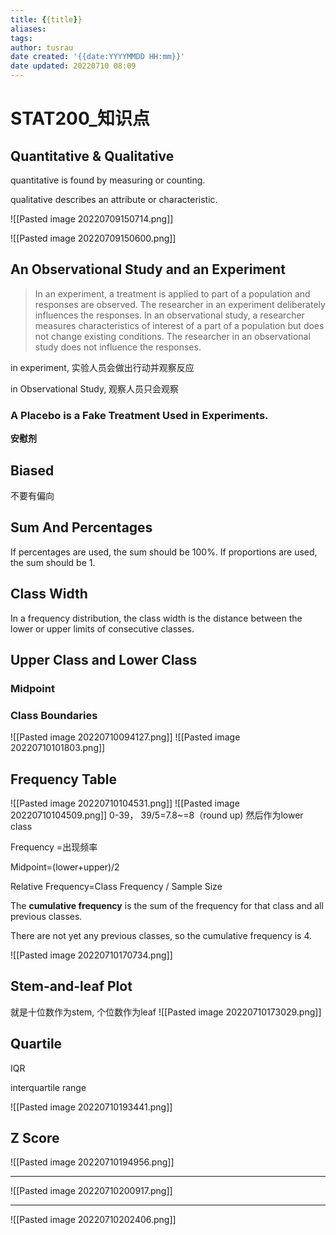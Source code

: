 ```yaml
---
title: {{title}}
aliases: 
tags:
author: tusrau
date created: '{{date:YYYYMMDD HH:mm}}'
date updated: 20220710 08:09
---
```


# STAT200_知识点

## Quantitative & Qualitative

quantitative is found by measuring or counting.

qualitative describes an attribute or characteristic.

![[Pasted image 20220709150714.png]]

![[Pasted image 20220709150600.png]]

## An Observational Study and an Experiment

>In an experiment, a treatment is applied to part of a population and responses are observed. The researcher in an experiment deliberately influences the responses.
>In an observational study, a researcher measures characteristics of interest of a part of a population but does not change existing conditions. The researcher in an observational study does not influence the responses.

in experiment, 实验人员会做出行动并观察反应

in Observational Study, 观察人员只会观察

### A Placebo is a Fake Treatment Used in Experiments.

**安慰剂**

## Biased

不要有偏向

## Sum And Percentages

If percentages are used, the sum should be 100%. If proportions are used, the sum should be 1.

## Class Width

In a frequency distribution, the class width is the distance between the lower or upper limits of consecutive classes.

## Upper Class and Lower Class

### Midpoint

### Class Boundaries

![[Pasted image 20220710094127.png]]
![[Pasted image 20220710101803.png]]

## Frequency Table

![[Pasted image 20220710104531.png]]
![[Pasted image 20220710104509.png]]
0-39， 39/5=7.8~=8（round up)
然后作为lower class

Frequency =出现频率

Midpoint=(lower+upper)/2

Relative Frequency=Class Frequency \/ Sample Size

The **cumulative frequency** is the sum of the frequency for that class and all previous classes.

There are not yet any previous classes, so the cumulative frequency is 4.

![[Pasted image 20220710170734.png]]

## Stem-and-leaf Plot

就是十位数作为stem, 个位数作为leaf
![[Pasted image 20220710173029.png]]

## Quartile

IQR

interquartile range

![[Pasted image 20220710193441.png]]

## Z Score

![[Pasted image 20220710194956.png]]

---

![[Pasted image 20220710200917.png]]

---
![[Pasted image 20220710202406.png]]